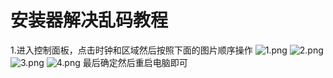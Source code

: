 # 安装器解决乱码教程
1.进入控制面板，点击时钟和区域然后按照下面的图片顺序操作
![1.png](https://s2.loli.net/2022/04/11/9OpHgU84EjzbYCd.png)
![2.png](https://s2.loli.net/2022/04/11/8JTwy2HfKabe9XG.png)
![3.png](https://s2.loli.net/2022/04/11/3PESr1nUTCaGW7N.png)
![4.png](https://s2.loli.net/2022/04/11/XxnINZ2uAb8c1Ls.png)
最后确定然后重启电脑即可
